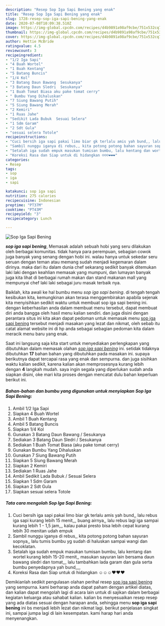 ```yaml
---
description: "Resep Sop Iga Sapi Bening yang enak"
title: "Resep Sop Iga Sapi Bening yang enak"
slug: 1728-resep-sop-iga-sapi-bening-yang-enak
date: 2020-07-08T10:09:38.510Z
image: https://img-global.cpcdn.com/recipes/d4b9891a98af9cbe/751x532cq70/sop-iga-sapi-bening-foto-resep-utama.jpg
thumbnail: https://img-global.cpcdn.com/recipes/d4b9891a98af9cbe/751x532cq70/sop-iga-sapi-bening-foto-resep-utama.jpg
cover: https://img-global.cpcdn.com/recipes/d4b9891a98af9cbe/751x532cq70/sop-iga-sapi-bening-foto-resep-utama.jpg
author: Hettie McBride
ratingvalue: 4.5
reviewcount: 3
recipeingredient:
- "1/2 Iga Sapi"
- "4 Buah Wortel"
- "1 Buah Kentang"
- "5 Batang Buncis"
- "1/4 Kol"
- "3 Batang Daun Bawang  Sesukanya"
- "3 Batang Daun Sledri  Sesukanya"
- "1 Buah Tomat Biasa aku pake tomat cerry"
- " Bumbu Yang Dihaluskan"
- "7 Siung Bawang Putih"
- "5 Siung Bawang Merah"
- "2 Kemiri"
- "1 Ruas Jahe"
- "Sedikit Lada Bubuk  Sesuai Selera"
- "1 Sdm Garam"
- "2 Sdt Gula"
- "sesuai selera Totole"
recipeinstructions:
- "Cuci bersih iga sapi pakai limo biar gk terlalu amis yah bund,, lalu rebus iga sapi kurang lebih 15 menit,,, buang airnya,, lalu rebus lagi iga sampai kurang lebih 1 - 1,5 jam,,, kalau pakai presto bisa lebih cepat kurang lebih 30 menitan udah empuk"
- "Sambil nunggu iganya di rebus,, kita potong potong bahan sayuran sopnya,, lalu tumis bumbu yg sudah di haluskan sampai wangi dan kecoklatan."
- "Setalah iga sudah empuk masukan tumisan bumbu, lalu kentang dan wortel kurang lebih 15-20 menit,, masukan sayuran lain bersama daun bawang sledri dan tomat,,, lalu tambahkan lada garam dan gula serta bumbu penyedapnya yah bund,,,,"
- "Koreksi Rasa dan Siap untuk di hidangkan ☺️☺️☺️❤️❤️❤️"
categories:
- Resep
tags:
- sop
- iga
- sapi

katakunci: sop iga sapi 
nutrition: 275 calories
recipecuisine: Indonesian
preptime: "PT37M"
cooktime: "PT43M"
recipeyield: "3"
recipecategory: Lunch

---
```



![Sop Iga Sapi Bening](https://img-global.cpcdn.com/recipes/d4b9891a98af9cbe/751x532cq70/sop-iga-sapi-bening-foto-resep-utama.jpg)

<b><i>sop iga sapi bening</i></b>, Memasak adalah sebuah hobi yang seru dilakukan oleh berbagai komunitas. tidak hanya para perempuan, sebagian cowok juga banyak yang senang dengan hobi ini. walau hanya untuk sekedar seru seruan dengan teman atau memang sudah menjadi kegemaran dalam dirinya. maka dari itu dalam dunia chef sekarang sedikit banyak ditemukan laki laki dengan keahlian memasak yang mumpuni, dan lumayan banyak juga kita lihat di berbagai rumah makan dan stand makanan mall yang mempunyai chef laki laki sebagai juru masak terbaik nya.

Baiklah, kita awali ke hal bumbu menu <i>sop iga sapi bening</i>. di tengah tengah kesibukan kita, kemungkinan akan terasa menggembirakan apabila sejenak kita menyisihkan sedikit waktu untuk membuat sop iga sapi bening ini. dengan keberhasilan anda dalam membuat menu tersebut, dapat membuat diri anda bangga oleh hasil menu kalian sendiri. dan juga disini dengan perantara situs ini kita akan dapat pedoman untuk memasak menu <u>sop iga sapi bening</u> tersebut menjadi masakan yang lezat dan nikmat, oleh sebab itu catat alamat website ini di hp anda sebagai sebagian pedoman kita dalam meracik menu baru yang enak.




Saat ini langsung saja kita start untuk menyediakan perlengkapan yang dibutuhkan dalam memasak olahan <u><i>sop iga sapi bening</i></u> ini. setidak tidaknya dibutuhkan <b>17</b> bahan bahan yang dibutuhkan pada masakan ini. supaya berikutnya dapat tercapai rasa yang enak dan sempurna. dan juga sisihkan waktu kalian sedikit, karena kalian akan memprosesnya kurang lebih dengan <b>4</b> langkah mudah. saya ingin segala yang diperlukan sudah anda siapkan disini, oke mari kita proses dengan mencatat dulu bahan keperluan berikut ini.

<!--inarticleads1-->

##### Bahan-bahan dan bumbu yang digunakan untuk menyiapkan Sop Iga Sapi Bening:

1. Ambil 1/2 Iga Sapi
1. Siapkan 4 Buah Wortel
1. Ambil 1 Buah Kentang
1. Ambil 5 Batang Buncis
1. Siapkan 1/4 Kol
1. Gunakan 3 Batang Daun Bawang / Sesukanya
1. Sediakan 3 Batang Daun Sledri / Sesukanya
1. Sediakan 1 Buah Tomat Biasa (aku pake tomat cerry)
1. Gunakan  Bumbu Yang Dihaluskan
1. Gunakan 7 Siung Bawang Putih
1. Siapkan 5 Siung Bawang Merah
1. Siapkan 2 Kemiri
1. Sediakan 1 Ruas Jahe
1. Ambil Sedikit Lada Bubuk / Sesuai Selera
1. Siapkan 1 Sdm Garam
1. Siapkan 2 Sdt Gula
1. Siapkan sesuai selera Totole




<!--inarticleads2-->

##### Tata cara mengolah Sop Iga Sapi Bening:

1. Cuci bersih iga sapi pakai limo biar gk terlalu amis yah bund,, lalu rebus iga sapi kurang lebih 15 menit,,, buang airnya,, lalu rebus lagi iga sampai kurang lebih 1 - 1,5 jam,,, kalau pakai presto bisa lebih cepat kurang lebih 30 menitan udah empuk
1. Sambil nunggu iganya di rebus,, kita potong potong bahan sayuran sopnya,, lalu tumis bumbu yg sudah di haluskan sampai wangi dan kecoklatan.
1. Setalah iga sudah empuk masukan tumisan bumbu, lalu kentang dan wortel kurang lebih 15-20 menit,, masukan sayuran lain bersama daun bawang sledri dan tomat,,, lalu tambahkan lada garam dan gula serta bumbu penyedapnya yah bund,,,,
1. Koreksi Rasa dan Siap untuk di hidangkan ☺️☺️☺️❤️❤️❤️




Demikianlah sedikit pengulasan olahan perihal resep <u>sop iga sapi bening</u> yang sempurna. kami berharap anda dapat paham dengan artikel diatas, dan kalian dapat mengolah lagi di acara lain untuk di sajikan dalam berbagai kegiatan keluarga atau sahabat kalian. kalian bs menyesuaikan resep resep yang ada diatas sesuai dengan harapan anda, sehingga menu <b>sop iga sapi bening</b> ini bs menjadi lebih lezat dan nikmat lagi. berikut penjelasan singkat ini, sampai jumpa lagi di lain kesempatan. kami harap hari anda menyenangkan.
